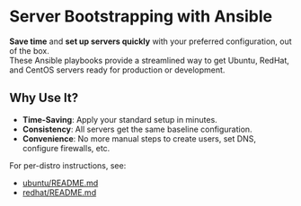 # Server Bootstrapping with Ansible
**Save time** and **set up servers quickly** with your preferred configuration, out of the box.  
These Ansible playbooks provide a streamlined way to get Ubuntu, RedHat, and CentOS servers ready for production or development.

## Why Use It?

- **Time-Saving**: Apply your standard setup in minutes.
- **Consistency**: All servers get the same baseline configuration.
- **Convenience**: No more manual steps to create users, set DNS, configure firewalls, etc.

For per-distro instructions, see:
- [ubuntu/README.md](ubuntu/README.md)
- [redhat/README.md](redhat_centos/README.md)
